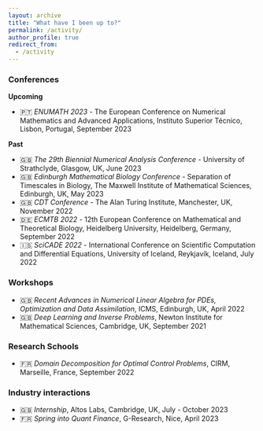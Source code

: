 ```yaml
---
layout: archive
title: "What have I been up to?"
permalink: /activity/
author_profile: true
redirect_from: 
  - /activity
---
```

### Conferences

**Upcoming**
* :portugal: *ENUMATH 2023* - The European Conference on Numerical Mathematics and Advanced Applications, Instituto Superior Técnico, Lisbon, Portugal, September 2023

**Past**
* :uk: *The 29th Biennial Numerical Analysis Conference* - University of Strathclyde, Glasgow, UK, June 2023
* :uk: *Edinburgh Mathematical Biology Conference* - Separation of Timescales in Biology, The Maxwell Institute of Mathematical Sciences, Edinburgh, UK, May 2023
* :uk: *CDT Conference* - The Alan Turing Institute, Manchester, UK, November 2022
* :de: *ECMTB 2022* - 12th European Conference on Mathematical and Theoretical Biology, Heidelberg University, Heidelberg, Germany, September 2022
* :iceland: *SciCADE 2022* -  International Conference on Scientific Computation and Differential Equations, University of Iceland, Reykjavík, Iceland, July 2022

### Workshops
* :uk: *Recent Advances in Numerical Linear Algebra for PDEs, Optimization and Data Assimilation*, ICMS, Edinburgh, UK, April 2022
* :uk: *Deep Learning and Inverse Problems*, Newton Institute for Mathematical Sciences, Cambridge, UK, September 2021

### Research Schools
* :fr: *Domain Decomposition for Optimal Control Problems*, CIRM, Marseille, France, September 2022

### Industry interactions
* :uk: *Internship*, Altos Labs, Cambridge, UK, July - October 2023
* :fr: *Spring into Quant Finance*, G-Research, Nice, April 2023
